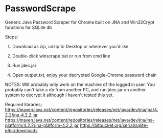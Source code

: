 # PasswordScrape
Generic Java Password Scraper for Chrome built on JNA and Win32Crypt functions for SQLite db

Steps:

  1. Download as zip, unzip to Desktop or wherever you'd like.

  2. Double-click winscrape.bat or run from cmd line
   
  3. Run jdec.jar
   
  4. Open output.txt, enjoy your decrypted Google-Chrome password chain
  
NOTES: Will probably only work on the machine of the logged in user. You probably can't take a db from another PC, and run jdec.jar on another system to decrypt it although I haven't tested this yet.

Required libraries;
https://maven.java.net/content/repositories/releases/net/java/dev/jna/jna/4.2.2/jna-4.2.2.jar
https://maven.java.net/content/repositories/releases/net/java/dev/jna/jna-platform/4.2.2/jna-platform-4.2.2.jar
https://bitbucket.org/xerial/sqlite-jdbc/downloads
